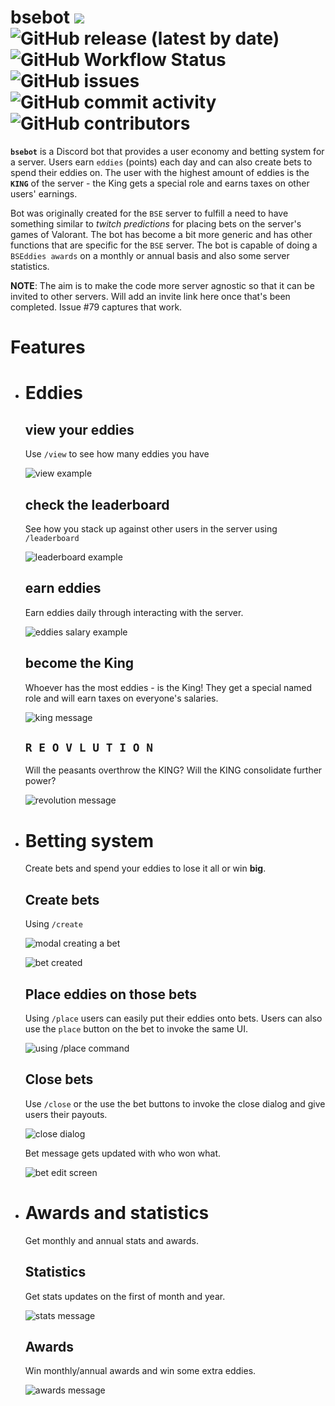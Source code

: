 # bsebot [![](https://img.shields.io/badge/python-3.10+-blue.svg)](https://www.python.org/downloads/) ![GitHub release (latest by date)](https://img.shields.io/github/v/release/esloman/bsebot) ![GitHub Workflow Status](https://img.shields.io/github/actions/workflow/status/esloman/bsebot/docker-image.yml) ![GitHub issues](https://img.shields.io/github/issues-raw/esloman/bsebot) ![GitHub commit activity](https://img.shields.io/github/commit-activity/m/esloman/bsebot) ![GitHub contributors](https://img.shields.io/github/contributors/esloman/bsebot)

**`bsebot`** is a Discord bot that provides a user economy and betting system for a server. Users earn `eddies` (points) each day and can also create bets to spend their eddies on. The user with the highest amount of eddies is the **`KING`** of the server - the King gets a special role and earns taxes on other users' earnings.

Bot was originally created for the `BSE` server to fulfill a need to have something similar to _twitch predictions_ for placing bets on the server's games of Valorant. The bot has become a bit more generic and has other functions that are specific for the `BSE` server. The bot is capable of doing a `BSEddies awards` on a monthly or annual basis and also some server statistics.

**NOTE**: The aim is to make the code more server agnostic so that it can be invited to other servers. Will add an invite link here once that's been completed. Issue #79 captures that work.

# Features
- # Eddies

    ## view your eddies
    Use `/view` to see how many eddies you have

    ![view example](/docs/readme_images/readme_view.png)

    ## check the leaderboard
    See how you stack up against other users in the server using `/leaderboard`

    ![leaderboard example](docs/readme_images/readme_leaderboard.png)

    ## earn eddies
    Earn eddies daily through interacting with the server.

    ![eddies salary example](docs/readme_images/readme_salary.PNG)

    ## become the **King**
    Whoever has the most eddies - is the King! They get a special named role and will earn taxes on everyone's salaries.

    ![king message](docs/readme_images/readme_king.PNG)

    ## `R E O V L U T I O N`
    Will the peasants overthrow the KING? Will the KING consolidate further power?

    ![revolution message](docs/readme_images/readme_revolution.png)

- # Betting system

    Create bets and spend your eddies to lose it all or win **big**.

    ## Create bets

    Using `/create`

    ![modal creating a bet](docs/images/../readme_images/readme_create_creating.png)

    ![bet created](docs/readme_images/readme_create_created.png)

    ## Place eddies on those bets

    Using `/place` users can easily put their eddies onto bets. Users can also use the `place` button on the bet to invoke the same UI.

    ![using /place command](docs/readme_images/readme_place.gif)

    ## Close bets

    Use `/close` or the use the bet buttons to invoke the close dialog and give users their payouts.

    ![close dialog](docs/readme_images/readme_close_initial.png)

    Bet message gets updated with who won what.

    ![bet edit screen](docs/readme_images/readme_close_closed.png)

- # Awards and statistics

    Get monthly and annual stats and awards.

    ## Statistics
    Get stats updates on the first of month and year.

    ![stats message](docs/readme_images/readme_stats.png)

    ## Awards
    Win monthly/annual awards and win some extra eddies.

    ![awards message](docs/readme_images/readme_awards.png)

